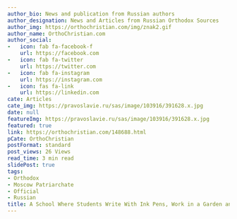 ```yaml
---
author_bio: News and publication from Russian authors
author_designation: News and Articles from Russian Orthodox Sources
author_img: https://orthochristian.com/img/znak2.gif
author_name: OrthoChristian.com
author_social:
-   icon: fab fa-facebook-f
    url: https://facebook.com
-   icon: fab fa-twitter
    url: https://twitter.com
-   icon: fab fa-instagram
    url: https://instagram.com
-   icon: fas fa-link
    url: https://linkedin.com
cate: Articles
cate_img: https://pravoslavie.ru/sas/image/103916/391628.x.jpg
date: null
featureImg: https://pravoslavie.ru/sas/image/103916/391628.x.jpg
featured: true
link: https://orthochristian.com/148688.html
pCate: OrthoChristian
postFormat: standard
post_views: 26 Views
read_time: 3 min read
slidePost: true
tags:
- Orthodox
- Moscow Patriarchate
- Official
- Russian
title: A School Where Students Write With Ink Pens, Work in a Garden and Ride Horses
---
```

